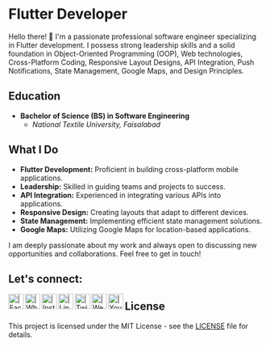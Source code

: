 # Flutter Developer

Hello there! 👋 I'm a passionate professional software engineer specializing in Flutter development. I possess strong leadership skills and a solid foundation in Object-Oriented Programming (OOP), Web technologies, Cross-Platform Coding, Responsive Layout Designs, API Integration, Push Notifications, State Management, Google Maps, and Design Principles.

## Education

- **Bachelor of Science (BS) in Software Engineering**
  - *National Textile University, Faisalabad*

## What I Do

- **Flutter Development:** Proficient in building cross-platform mobile applications.
- **Leadership:** Skilled in guiding teams and projects to success.
- **API Integration:** Experienced in integrating various APIs into applications.
- **Responsive Design:** Creating layouts that adapt to different devices.
- **State Management:** Implementing efficient state management solutions.
- **Google Maps:** Utilizing Google Maps for location-based applications.

I am deeply passionate about my work and always open to discussing new opportunities and collaborations. Feel free to get in touch!

## Let's connect:

[<img align="left" alt=" | Facebook" width="30px" src="https://img.icons8.com/fluent/48/000000/facebook-new.png" />][facebook]
[<img align="left" alt=" | Whatsapp" width="30px" src="https://img.icons8.com/color/2x/whatsapp--v1.png" />][whatsapp]
[<img align="left" alt=" | Instagram" width="30px" src="https://img.icons8.com/fluent/48/000000/instagram-new.png" />][instagram]
[<img align="left" alt=" | LinkedIn" width="30px" src="https://img.icons8.com/fluent/48/000000/linkedin.png" />][linkedin]
[<img align="left" alt=" | Twitter" width="30px" src="https://img.icons8.com/color/twitter.png" />][twitter]
[<img align="left" alt=" | Website" width="30px" src="https://img.icons8.com/color/512/domain.png" />][website]
[<img align="left" alt=" | YouTube" width="30px" src="https://img.icons8.com/color/48/000000/youtube-play.png" />][youtube]

[facebook]:  https://www.facebook.com/mianusamasadiq
[whatsapp]:  https://api.whatsapp.com/send?phone=923346994830
[instagram]: https://www.instagram.com/ch.usamasadiq/
[linkedin]:  https://www.linkedin.com/in/chusamasadiq/
[twitter]:   https://twitter.com/MianUsamaSadiq
[website]:   https://chusama.dev/
[youtube]:   https://www.youtube.com/channel/UCQTcyzcyVgruoTWul6QEUyA  

## License  

This project is licensed under the MIT License - see the [LICENSE](LICENSE) file for details.
